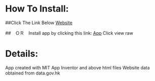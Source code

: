 # How To Install:

##Click The Link Below
[Website](https://336699c.github.io/eta/v12)

##　ＯＲ　Install app by clicking this link: 
[App](https://github.com/336699c/eta/blob/main/bus_eta_new.apk)
Click view raw

# Details:
App created with MIT App Inventor and above html files
Website data obtained from data.gov.hk
